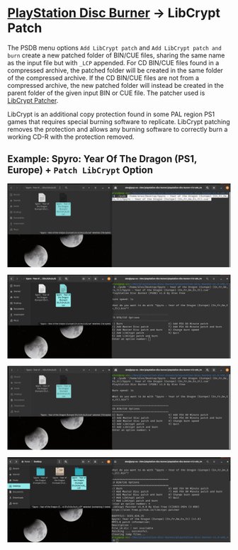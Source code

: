 # [PlayStation Disc Burner](readme.md) -> LibCrypt Patch

The PSDB menu options `Add LibCrypt patch` and `Add LibCrypt patch and burn` create a new patched folder of BIN/CUE files, sharing the same name as the input file but with `_LCP` appended. For CD BIN/CUE files found in a compressed archive, the patched folder will be created in the same folder of the compressed archive. If the CD BIN/CUE files are not from a compressed archive, the new patched folder will instead be created in the parent folder of the given input BIN or CUE file. The patcher used is [LibCrypt Patcher](https://github.com/alex-free/libcrypt-patcher).

LibCrypt is an additional copy protection found in some PAL region PS1 games that requires special burning software to replicate. LibCrypt patching removes the protection and allows any burning software to correctly burn a working CD-R with the protection removed.

## Example: Spyro: Year Of The Dragon (PS1, Europe) + `Patch LibCrypt` Option

![spyro-1](images/spyro-1.png)

![spyro-2](images/spyro-2.png)

![spyro-3](images/spyro-3.png)

![spyro-4](images/spyro-4.png)
